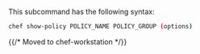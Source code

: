 This subcommand has the following syntax:

```bash
chef show-policy POLICY_NAME POLICY_GROUP (options)
```

{{/* Moved to chef-workstation */}}
